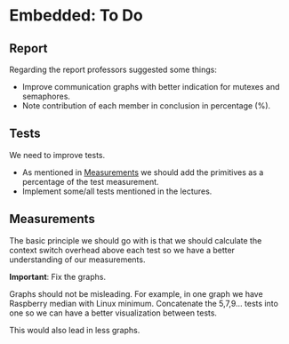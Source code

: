 # Embedded: To Do

## Report

Regarding the report professors suggested some things:
- Improve communication graphs with better indication for mutexes and semaphores.
- Note contribution of each member in conclusion in percentage (%).

## Tests

We need to improve tests. 
- As mentioned in [Measurements](#Measurements) we should add the primitives as a percentage of the test measurement.
- Implement some/all tests mentioned in the lectures.


## Measurements

The basic principle we should go with is that we should calculate the context switch overhead above each test so we have a better understanding of our measurements. 

**Important**: Fix the graphs. 

Graphs should not be misleading. For example, in one graph we have Raspberry median with Linux minimum.
Concatenate the 5,7,9... tests into one so we can have a better visualization between tests.

This would also lead in less graphs.